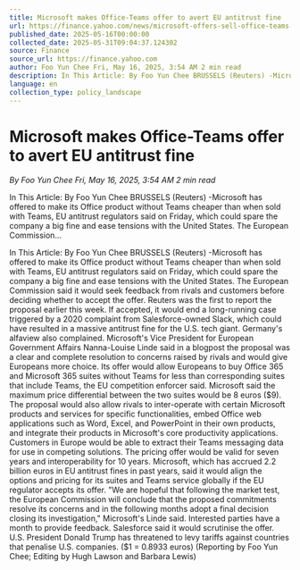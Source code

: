 ```yaml
---
title: Microsoft makes Office-Teams offer to avert EU antitrust fine
url: https://finance.yahoo.com/news/microsoft-offers-sell-office-teams-095401808.html
published_date: 2025-05-16T00:00:00
collected_date: 2025-05-31T09:04:37.124302
source: Finance
source_url: https://finance.yahoo.com
author: Foo Yun Chee Fri, May 16, 2025, 3:54 AM 2 min read
description: In This Article: By Foo Yun Chee BRUSSELS (Reuters) -Microsoft has offered to make its Office product without Teams cheaper than when sold with Teams, EU antitrust regulators said on Friday, which could spare the company a big fine and ease tensions with the United States. The European Commission...
language: en
collection_type: policy_landscape
---
```


# Microsoft makes Office-Teams offer to avert EU antitrust fine

*By Foo Yun Chee Fri, May 16, 2025, 3:54 AM 2 min read*

In This Article: By Foo Yun Chee BRUSSELS (Reuters) -Microsoft has offered to make its Office product without Teams cheaper than when sold with Teams, EU antitrust regulators said on Friday, which could spare the company a big fine and ease tensions with the United States. The European Commission...

In This Article: By Foo Yun Chee BRUSSELS (Reuters) -Microsoft has offered to make its Office product without Teams cheaper than when sold with Teams, EU antitrust regulators said on Friday, which could spare the company a big fine and ease tensions with the United States. The European Commission said it would seek feedback from rivals and customers before deciding whether to accept the offer. Reuters was the first to report the proposal earlier this week. If accepted, it would end a long-running case triggered by a 2020 complaint from Salesforce-owned Slack, which could have resulted in a massive antitrust fine for the U.S. tech giant. Germany's alfaview also complained. Microsoft's Vice President for European Government Affairs Nanna-Louise Linde said in a blogpost the proposal was a clear and complete resolution to concerns raised by rivals and would give Europeans more choice. Its offer would allow Europeans to buy Office 365 and Microsoft 365 suites without Teams for less than corresponding suites that include Teams, the EU competition enforcer said. Microsoft said the maximum price differential between the two suites would be 8 euros ($9). The proposal would also allow rivals to inter-operate with certain Microsoft products and services for specific functionalities, embed Office web applications such as Word, Excel, and PowerPoint in their own products, and integrate their products in Microsoft's core productivity applications. Customers in Europe would be able to extract their Teams messaging data for use in competing solutions. The pricing offer would be valid for seven years and interoperability for 10 years. Microsoft, which has accrued 2.2 billion euros in EU antitrust fines in past years, said it would align the options and pricing for its suites and Teams service globally if the EU regulator accepts its offer. "We are hopeful that following the market test, the European Commission will conclude that the proposed commitments resolve its concerns and in the following months adopt a final decision closing its investigation," Microsoft's Linde said. Interested parties have a month to provide feedback. Salesforce said it would scrutinise the offer. U.S. President Donald Trump has threatened to levy tariffs against countries that penalise U.S. companies. ($1 = 0.8933 euros) (Reporting by Foo Yun Chee; Editing by Hugh Lawson and Barbara Lewis)